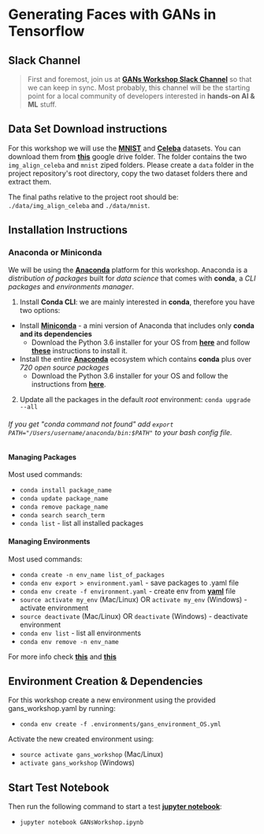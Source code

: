 
# Generating Faces with GANs in Tensorflow

## Slack Channel

> First and foremost, join us at __[GANs Workshop Slack Channel](https://join.slack.com/t/codiax-gansworkshop/shared_invite/enQtMjcwOTY4NDczMDQxLTFjZjUyNzVkZWExYjJiZjJjYWI1ZjQ2OGFlYmVlMWY0MjRmMjI3YzYzNDIyMmEyYTc3NzEwZmMxNGM1NjgxZWM)__ so that we can keep in sync. Most probably, this channel will be the starting point for a local community of developers interested in **hands-on AI & ML** stuff.

## Data Set Download instructions

For this workshop we will use the __[MNIST](http://yann.lecun.com/exdb/mnist/)__ and __[Celeba](http://mmlab.ie.cuhk.edu.hk/projects/CelebA.html)__ datasets. You can download them from __[this](https://drive.google.com/open?id=1ERLFgfDqVEJwG4R5mHihru5DRIx3cs8I)__ google drive folder. The folder contains the two `img_align_celeba` and `mnist` ziped folders. Please create a `data` folder in the project repository's root directory, copy the two dataset folders there and extract them.

The final paths relative to the project root should be: `./data/img_align_celeba` and `./data/mnist`.

## Installation Instructions

### Anaconda or Miniconda

We will be using the __[Anaconda](https://www.anaconda.com/what-is-anaconda/)__ platform for this workshop. Anaconda is
a *distribution of packages* built for *data science* that comes with **conda**, a *CLI packages* and *environments manager*.

1. Install **Conda CLI**: we are mainly interested in **conda**, therefore you have two options:
* Install __[Miniconda](https://conda.io/docs/glossary.html#miniconda-glossary)__ - a mini version of Anaconda that includes only **conda and its dependencies**
  * Download the Python 3.6 installer for your OS from __[here](https://conda.io/miniconda.html)__ and follow __[these](https://conda.io/docs/user-guide/install/index.html)__ instructions to install it.
* Install the entire __[Anaconda](https://conda.io/docs/glossary.html#anaconda-glossary)__ ecosystem which contains **conda** plus over *720 open source packages*
  * Download the Python 3.6 installer for your OS and follow the instructions from __[here](https://www.anaconda.com/download/)__.  
2. Update all the packages in the default *root* environment: `conda upgrade --all`
  ###### If you get "conda command not found" add `export PATH="/Users/username/anaconda/bin:$PATH"` to your bash config file.

#### Managing Packages

Most used commands:
* `conda install package_name`
* `conda update package_name`
* `conda remove package_name`
* `conda search search_term`
* `conda list` - list all installed packages

#### Managing Environments
Most used commands:
* `conda create -n env_name list_of_packages`
* `conda env export > environment.yaml` - save packages to .yaml file
* `conda env create -f environment.yaml` - create env from __[yaml](http://www.yaml.org/)__ file
* `source activate my_env` (Mac/Linux)  OR `activate my_env` (Windows) - activate environment
* `source deactivate` (Mac/Linux) OR `deactivate` (Windows) - deactivate environment
* `conda env list` - list all environments
* `conda env remove -n env_name`

For more info check __[this](https://conda.io/docs/user-guide/tasks/index.html)__ and __[this](https://jakevdp.github.io/blog/2016/08/25/conda-myths-and-misconceptions/)__

## Environment Creation & Dependencies

For this workshop create a new environment using the provided gans_workshop.yaml by running:
* `conda env create -f .environments/gans_environment_OS.yml`

Activate the new created environment using:
* `source activate gans_workshop` (Mac/Linux)
* `activate gans_workshop` (Windows)

## Start Test Notebook
Then run the following command to start a test __[jupyter notebook](http://nbviewer.jupyter.org/)__:
* `jupyter notebook GANsWorkshop.ipynb`
